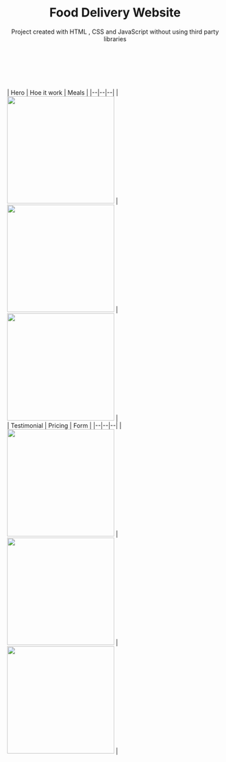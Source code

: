 <h1 align="center">Food Delivery Website</h1>
<p align="center">Project created with HTML , CSS and JavaScript without using third party libraries<p>
  
</br><h2></h2></br>

</br>
| Hero | Hoe it work | Meals |
|--|--|--|
| <kbd><img src="https://github.com/atefehbakhshi/Food-delivery/blob/master/img/git/hero.PNG" width=250px ></kbd> | <kbd><img src="https://github.com/atefehbakhshi/Food-delivery/blob/master/img/git/how-work.PNG" width=250px ></kbd> | <kbd><img src="https://github.com/atefehbakhshi/Food-delivery/blob/master/img/git/meals.PNG" width=250px ></kbd> |

</br>
| Testimonial | Pricing | Form |
|--|--|--|
| <kbd><img src="https://github.com/atefehbakhshi/Food-delivery/blob/master/img/git/testimonial.PNG" width=250px ></kbd> | <kbd><img src="https://github.com/atefehbakhshi/Food-delivery/blob/master/img/git/pricing.PNG" width=250px ></kbd> | <kbd><img src="https://github.com/atefehbakhshi/Food-delivery/blob/master/img/git/form.PNG" width=250px ></kbd> |
